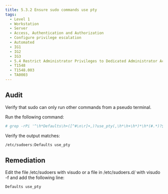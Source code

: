 ```yaml
---
title: 5.3.2 Ensure sudo commands use pty
tags:
  - Level 1
  - Workstation
  - Server
  - Access, Authentication and Authorization
  - Configure privilege escalation
  - Automated
  - IG1
  - IG2
  - IG3
  - 5.4 Restrict Administrator Privileges to Dedicated Administrator Accounts
  - T1548
  - T1548.003
  - TA0003
---
```


## Audit
Verify that sudo can only run other commands from a pseudo terminal.

Run the following command:
```bash
# grep -rPi '^\h*Defaults\h+([^#\n\r]+,)?use_pty(,\h*\h+\h*)*\h*(#.*)?$' /etc/sudoers*
```

Verify the output matches:
```bash
/etc/sudoers:Defaults use_pty
```

## Remediation
Edit the file /etc/sudoers with visudo or a file in /etc/sudoers.d/ with visudo -f <PATH TO FILE> and add the following line:
```bash
Defaults use_pty
```
